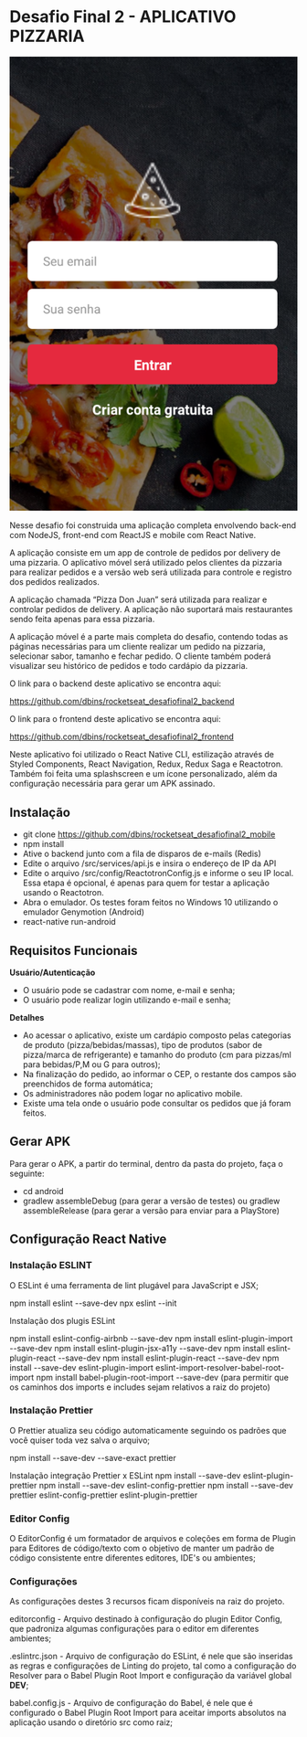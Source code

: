 # Desafio Final 2 - APLICATIVO PIZZARIA

![Aplicativo](imagens/aplicativo.png)

Nesse desafio foi construida uma aplicação completa envolvendo back-end com NodeJS, front-end com ReactJS e mobile com React Native.

A aplicação consiste em um app de controle de pedidos por delivery de uma pizzaria. O aplicativo móvel será utilizado pelos clientes da pizzaria para realizar pedidos e a versão web será utilizada para controle e registro dos pedidos realizados.

A aplicação chamada “Pizza Don Juan” será utilizada para realizar e controlar pedidos de delivery. A aplicação não suportará mais restaurantes sendo feita apenas para essa pizzaria.

A aplicação móvel é a parte mais completa do desafio, contendo todas as páginas necessárias para um cliente realizar um pedido na pizzaria, selecionar sabor, tamanho e fechar pedido. O cliente também poderá visualizar seu histórico de pedidos e todo cardápio da pizzaria.

O link para o backend deste aplicativo se encontra aqui:

https://github.com/dbins/rocketseat_desafiofinal2_backend

O link para o frontend deste aplicativo se encontra aqui:

https://github.com/dbins/rocketseat_desafiofinal2_frontend

Neste aplicativo foi utilizado o React Native CLI, estilização através de Styled Components, React Navigation, Redux, Redux Saga e Reactotron. Também foi feita uma splashscreen e um ícone personalizado, além da configuração necessária para gerar um APK assinado.

## Instalação

- git clone https://github.com/dbins/rocketseat_desafiofinal2_mobile
- npm install
- Ative o backend junto com a fila de disparos de e-mails (Redis)
- Edite o arquivo /src/services/api.js e insira o endereço de IP da API
- Edite o arquivo /src/config/ReactotronConfig.js e informe o seu IP local. Essa etapa é opcional, é apenas para quem for testar a aplicação usando o Reactotron.
- Abra o emulador. Os testes foram feitos no Windows 10 utilizando o emulador Genymotion (Android)
- react-native run-android

## Requisitos Funcionais

**Usuário/Autenticação**

- O usuário pode se cadastrar com nome, e-mail e senha;
- O usuário pode realizar login utilizando e-mail e senha;

**Detalhes**

- Ao acessar o aplicativo, existe um cardápio composto pelas categorias de produto (pizza/bebidas/massas), tipo de produtos (sabor de pizza/marca de refrigerante) e tamanho do produto (cm para pizzas/ml para bebidas/P,M ou G para outros);
- Na finalização do pedido, ao informar o CEP, o restante dos campos são preenchidos de forma automática;
- Os administradores não podem logar no aplicativo mobile.
- Existe uma tela onde o usuário pode consultar os pedidos que já foram feitos.

## Gerar APK

Para gerar o APK, a partir do terminal, dentro da pasta do projeto, faça o seguinte:

- cd android
- gradlew assembleDebug (para gerar a versão de testes) ou gradlew assembleRelease (para gerar a versão para enviar para a PlayStore)

## Configuração React Native

### Instalação ESLINT
O ESLint é uma ferramenta de lint plugável para JavaScript e JSX;

npm install eslint --save-dev
npx eslint --init

Instalação dos plugis ESLint

npm install eslint-config-airbnb --save-dev
npm install eslint-plugin-import --save-dev
npm install eslint-plugin-jsx-a11y --save-dev
npm install eslint-plugin-react --save-dev
npm install eslint-plugin-react --save-dev
npm install --save-dev eslint-plugin-import eslint-import-resolver-babel-root-import
npm install babel-plugin-root-import --save-dev (para permitir que os caminhos dos imports e includes sejam relativos a raiz do projeto)

### Instalação Prettier
O Prettier atualiza seu código automaticamente seguindo os padrões que você quiser toda vez salva o arquivo;

npm install --save-dev --save-exact prettier

Instalação integração Prettier x ESLint
npm install --save-dev eslint-plugin-prettier
npm install --save-dev eslint-config-prettier
npm install --save-dev prettier eslint-config-prettier eslint-plugin-prettier

### Editor Config
O EditorConfig é um formatador de arquivos e coleções em forma de Plugin para Editores de código/texto com o objetivo de manter um padrão de código consistente entre diferentes editores, IDE's ou ambientes;

### Configurações

As configurações destes 3 recursos ficam disponíveis na raiz do projeto.

editorconfig - Arquivo destinado à configuração do plugin Editor Config, que padroniza algumas configurações para o editor em diferentes ambientes;

.eslintrc.json - Arquivo de configuração do ESLint, é nele que são inseridas as regras e configurações de Linting do projeto, tal como a configuração do Resolver para o Babel Plugin Root Import e configuração da variável global __DEV__;

babel.config.js - Arquivo de configuração do Babel, é nele que é configurado o Babel Plugin Root Import para aceitar imports absolutos na aplicação usando o diretório src como raiz;

